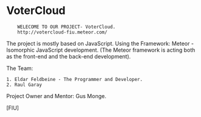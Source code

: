 # VoterCloud

		WELECOME TO OUR PROJECT- VoterCloud.
		http://votercloud-fiu.meteor.com/
The project is mostly based on JavaScript.
Using the Framework: Meteor - 
Isomorphic JavaScript development.
(The Meteor framework is acting both as the front-end and the back-end development).

The Team:

	1. Eldar Feldbeine - The Programmer and Developer.
	2. Raul Garay

Project Owner and Mentor:
	Gus Monge.
	

[FIU]
